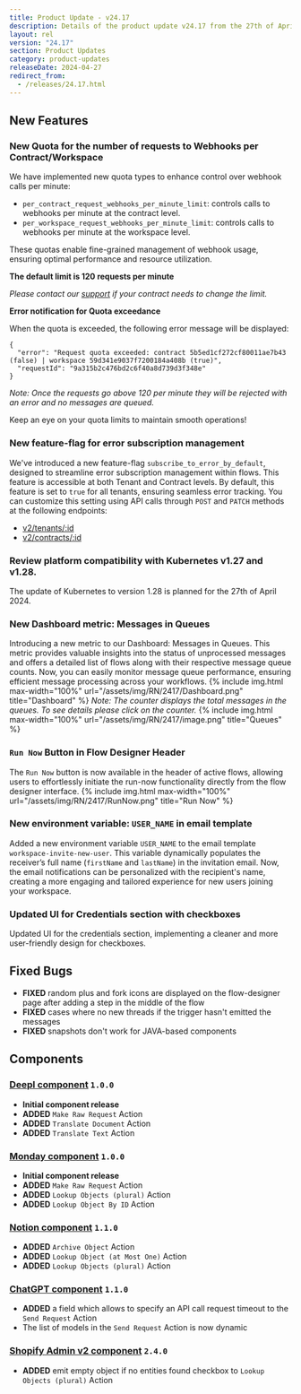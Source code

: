 ```yaml
---
title: Product Update - v24.17
description: Details of the product update v24.17 from the 27th of April 2024.
layout: rel
version: "24.17"
section: Product Updates
category: product-updates
releaseDate: 2024-04-27
redirect_from:
  - /releases/24.17.html
---
```


## New Features
### New Quota for the number of requests to Webhooks per Contract/Workspace
We have implemented new quota types to enhance control over webhook calls per minute:
* `per_contract_request_webhooks_per_minute_limit`: controls calls to webhooks per minute at the contract level.
* `per_workspace_request_webhooks_per_minute_limit`: controls calls to webhooks per minute at the workspace level.

These quotas enable fine-grained management of webhook usage, ensuring optimal performance and resource utilization.

**The default limit is 120 requests per minute**

_Please contact our [support](support@elastic.io) if your contract needs to change the limit._

**Error notification for Quota exceedance**

When the quota is exceeded, the following error message will be displayed:
```
{
  "error": "Request quota exceeded: contract 5b5ed1cf272cf80011ae7b43 (false) | workspace 59d341e9037f7200184a408b (true)",
  "requestId": "9a315b2c476bd2c6f40a8d739d3f348e"
}
```
_Note: Once the requests go above 120 per minute they will be rejected with an error and no messages are queued._

Keep an eye on your quota limits to maintain smooth operations!

### New feature-flag for error subscription management
We've introduced a new feature-flag `subscribe_to_error_by_default`, designed to streamline error subscription management within flows. This feature is accessible at both Tenant and Contract levels.
By default, this feature is set to `true` for all tenants, ensuring seamless error tracking. You can customize this setting using API calls through `POST` and `PATCH` methods at the following endpoints:
* [v2/tenants/:id](https://api.elastic.io/docs/v2#/tenants)
* [v2/contracts/:id](https://api.elastic.io/docs/v2#/contracts)

### Review platform compatibility with Kubernetes v1.27 and v1.28.
The update of Kubernetes to version 1.28 is planned for the 27th of April 2024.

### New Dashboard metric: Messages in Queues
Introducing a new metric to our Dashboard: Messages in Queues. This metric provides valuable insights into the status of unprocessed messages and offers a detailed list of flows along with their respective message queue counts.
Now, you can easily monitor message queue performance, ensuring efficient message processing across your workflows.
{% include img.html max-width="100%" url="/assets/img/RN/2417/Dashboard.png" title="Dashboard" %}
_Note: The counter displays the total messages in the queues. To see details please click on the counter._
{% include img.html max-width="100%" url="/assets/img/RN/2417/image.png" title="Queues" %}


### `Run Now` Button in Flow Designer Header
The `Run Now` button is now available in the header of active flows, allowing users to effortlessly initiate the run-now functionality directly from the flow designer interface.
{% include img.html max-width="100%" url="/assets/img/RN/2417/RunNow.png" title="Run Now" %}

### New environment variable: `USER_NAME` in email template
Added a new environment variable `USER_NAME` to the email template `workspace-invite-new-user`. This variable dynamically populates the receiver’s full name (`firstName` and `lastName`) in the invitation email.
Now, the email notifications can be personalized with the recipient's name, creating a more engaging and tailored experience for new users joining your workspace.

### Updated UI for Credentials section with checkboxes
Updated UI for the credentials section, implementing a cleaner and more user-friendly design for checkboxes.

## Fixed Bugs

*   **FIXED** random plus and fork icons are displayed on the flow-designer page after adding a step in the middle of the flow
*   **FIXED** cases where no new threads if the trigger hasn't emitted the messages
*   **FIXED** snapshots don't work for JAVA-based components

## Components
### [Deepl component](/components/deepl/) `1.0.0`
*   **Initial component release**
*   **ADDED** `Make Raw Request` Action
*   **ADDED** `Translate Document` Action
*   **ADDED** `Translate Text` Action

### [Monday component](/components/monday/) `1.0.0`
*   **Initial component release**
*   **ADDED** `Make Raw Request` Action
*   **ADDED** `Lookup Objects (plural)` Action
*   **ADDED** `Lookup Object By ID` Action

### [Notion component](/components/notion-component/) `1.1.0`
*   **ADDED** `Archive Object` Action
*   **ADDED** `Lookup Object (at Most One)` Action
*   **ADDED** `Lookup Objects (plural)` Action

### [ChatGPT component](/components/chatgpt/) `1.1.0`
*   **ADDED** a field which allows to specify an API call request timeout to the `Send Request` Action
*   The list of models in the `Send Request` Action is now dynamic

### [Shopify Admin v2 component](/components/shopify-admin-v2/) `2.4.0`
*   **ADDED** emit empty object if no entities found checkbox to `Lookup Objects (plural)` Action